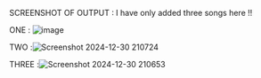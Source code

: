 SCREENSHOT OF OUTPUT : I have only added three songs here !!


ONE :
![image](https://github.com/user-attachments/assets/259afee3-664f-4a0d-af73-f867d73e4b5b)


TWO :![Screenshot 2024-12-30 210724](https://github.com/user-attachments/assets/b73229fe-8bd5-41e4-b7e6-2133b136580c)


THREE :![Screenshot 2024-12-30 210653](https://github.com/user-attachments/assets/bcabe1b9-8125-44fc-8194-801d43a8091b)




